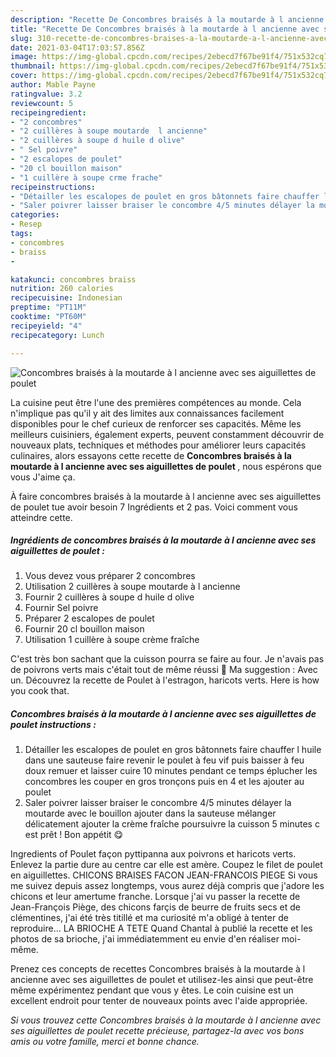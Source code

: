 ```yaml
---
description: "Recette De Concombres braisés à la moutarde à l ancienne avec ses aiguillettes de poulet"
title: "Recette De Concombres braisés à la moutarde à l ancienne avec ses aiguillettes de poulet"
slug: 310-recette-de-concombres-braises-a-la-moutarde-a-l-ancienne-avec-ses-aiguillettes-de-poulet
date: 2021-03-04T17:03:57.856Z
image: https://img-global.cpcdn.com/recipes/2ebecd7f67be91f4/751x532cq70/concombres-braises-a-la-moutarde-a-l-ancienne-avec-ses-aiguillettes-de-poulet-photo-principale-de-la-recette.jpg
thumbnail: https://img-global.cpcdn.com/recipes/2ebecd7f67be91f4/751x532cq70/concombres-braises-a-la-moutarde-a-l-ancienne-avec-ses-aiguillettes-de-poulet-photo-principale-de-la-recette.jpg
cover: https://img-global.cpcdn.com/recipes/2ebecd7f67be91f4/751x532cq70/concombres-braises-a-la-moutarde-a-l-ancienne-avec-ses-aiguillettes-de-poulet-photo-principale-de-la-recette.jpg
author: Mable Payne
ratingvalue: 3.2
reviewcount: 5
recipeingredient:
- "2 concombres"
- "2 cuillères à soupe moutarde  l ancienne"
- "2 cuillères à soupe d huile d olive"
- " Sel poivre"
- "2 escalopes de poulet"
- "20 cl bouillon maison"
- "1 cuillère à soupe crme frache"
recipeinstructions:
- "Détailler les escalopes de poulet en gros bâtonnets faire chauffer l huile dans une sauteuse faire revenir le poulet à feu vif puis baisser à feu doux remuer et laisser cuire 10 minutes pendant ce temps éplucher les concombres les couper en gros tronçons puis en 4 et les ajouter au poulet"
- "Saler poivrer laisser braiser le concombre 4/5 minutes délayer la moutarde avec le bouillon ajouter dans la sauteuse mélanger délicatement ajouter la crème fraîche poursuivre la cuisson 5 minutes c est prêt ! Bon appétit 😋"
categories:
- Resep
tags:
- concombres
- braiss
- 

katakunci: concombres braiss  
nutrition: 260 calories
recipecuisine: Indonesian
preptime: "PT11M"
cooktime: "PT60M"
recipeyield: "4"
recipecategory: Lunch

---
```



![Concombres braisés à la moutarde à l ancienne avec ses aiguillettes de poulet](https://img-global.cpcdn.com/recipes/2ebecd7f67be91f4/751x532cq70/concombres-braises-a-la-moutarde-a-l-ancienne-avec-ses-aiguillettes-de-poulet-photo-principale-de-la-recette.jpg)

La cuisine peut être l'une des premières compétences au monde. Cela n'implique pas qu'il y ait des limites aux connaissances facilement disponibles pour le chef curieux de renforcer ses capacités. Même les meilleurs cuisiniers, également experts, peuvent constamment découvrir de nouveaux plats, techniques et méthodes pour améliorer leurs capacités culinaires, alors essayons cette recette de <strong> Concombres braisés à la moutarde à l ancienne avec ses aiguillettes de poulet </strong>, nous espérons que vous J'aime ça.

<!--inarticleads1-->

À faire concombres braisés à la moutarde à l ancienne avec ses aiguillettes de poulet tue avoir besoin 7 Ingrédients et 2 pas. Voici comment vous atteindre cette.

##### Ingrédients de concombres braisés à la moutarde à l ancienne avec ses aiguillettes de poulet :

1. Vous devez vous préparer 2 concombres
1. Utilisation 2 cuillères à soupe moutarde à l ancienne
1. Fournir 2 cuillères à soupe d huile d olive
1. Fournir  Sel poivre
1. Préparer 2 escalopes de poulet
1. Fournir 20 cl bouillon maison
1. Utilisation 1 cuillère à soupe crème fraîche


C&#39;est très bon sachant que la cuisson pourra se faire au four. Je n&#39;avais pas de poivrons verts mais c&#39;était tout de même réussi 🙂 Ma suggestion : Avec un. Découvrez la recette de Poulet à l&#39;estragon, haricots verts. Here is how you cook that. 

<!--inarticleads2-->

##### Concombres braisés à la moutarde à l ancienne avec ses aiguillettes de poulet instructions :

1. Détailler les escalopes de poulet en gros bâtonnets faire chauffer l huile dans une sauteuse faire revenir le poulet à feu vif puis baisser à feu doux remuer et laisser cuire 10 minutes pendant ce temps éplucher les concombres les couper en gros tronçons puis en 4 et les ajouter au poulet
1. Saler poivrer laisser braiser le concombre 4/5 minutes délayer la moutarde avec le bouillon ajouter dans la sauteuse mélanger délicatement ajouter la crème fraîche poursuivre la cuisson 5 minutes c est prêt ! Bon appétit 😋


Ingredients of Poulet façon pyttipanna aux poivrons et haricots verts. Enlevez la partie dure au centre car elle est amère. Coupez le filet de poulet en aiguillettes. CHICONS BRAISES FACON JEAN-FRANCOIS PIEGE Si vous me suivez depuis assez longtemps, vous aurez déjà compris que j&#39;adore les chicons et leur amertume franche. Lorsque j&#39;ai vu passer la recette de Jean-François Piège, des chicons farçis de beurre de fruits secs et de clémentines, j&#39;ai été très titillé et ma curiosité m&#39;a obligé à tenter de reproduire… LA BRIOCHE A TETE Quand Chantal à publié la recette et les photos de sa brioche, j&#39;ai immédiatemment eu envie d&#39;en réaliser moi-même. 

<!--inarticleads1-->

<p>
Prenez ces concepts de recettes Concombres braisés à la moutarde à l ancienne avec ses aiguillettes de poulet et utilisez-les ainsi que peut-être même expérimentez pendant que vous y êtes. Le coin cuisine est un excellent endroit pour tenter de nouveaux points avec l'aide appropriée.
</p>

<p>
<i>Si vous trouvez cette Concombres braisés à la moutarde à l ancienne avec ses aiguillettes de poulet recette précieuse, partagez-la avec vos bons amis ou votre famille, merci et bonne chance.</i>
</p>
